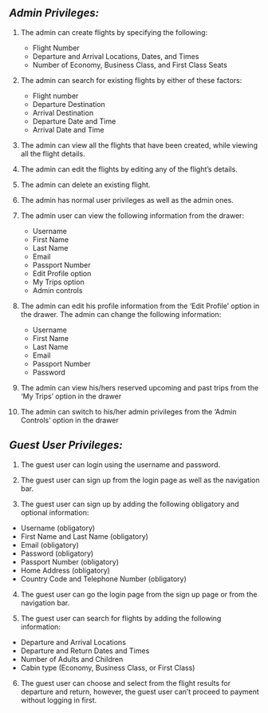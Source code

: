 ## ***Admin Privileges:***
1. The admin can create flights by specifying the following:<br>
	- Flight Number<br>
	- Departure and Arrival Locations, Dates, and Times<br>
	- Number of Economy, Business Class, and First Class Seats<br>

2. The admin can search for existing flights by either of these factors:<br>
	- Flight number<br>
	- Departure Destination<br>
	- Arrival Destination<br>
	- Departure Date and Time<br>
	- Arrival Date and Time<br>

3. The admin can view all the flights that have been created, while viewing all the flight details.

4. The admin can edit the flights by editing any of the flight’s details.

5. The admin can delete an existing flight.

6. The admin has normal user privileges as well as the admin ones.

7. The admin user can view the following information from the drawer:
	- Username<br>
	- First Name<br>
	- Last Name<br>
	- Email<br>
	- Passport Number<br>
	- Edit Profile option<br>
	- My Trips option<br>
	- Admin controls<br>

8. The admin can edit his profile information from the ‘Edit Profile’ option in the drawer. The admin can change the following information:
	- Username<br>
	- First Name<br>
	- Last Name<br>
	- Email<br>
	- Passport Number<br>
	- Password<br>

9. The admin can view his/hers reserved upcoming and past trips from the ‘My Trips’ option in the drawer

10. The admin can switch to his/her admin privileges from the ‘Admin Controls’ option in the drawer

## ***Guest User Privileges:***
1.	The guest user can login using the username and password.

2.	The guest user can sign up from the login page as well as the navigation bar.

3.	The guest user can sign up by adding the following obligatory and optional information:
-	Username (obligatory) <br>
-	First Name and Last Name (obligatory) <br>
-	Email (obligatory) <br>
-	Password (obligatory) <br>
-	Passport Number (obligatory) <br>
-	Home Address (obligatory) <br>
-	Country Code and Telephone Number (obligatory) <br>

4.	The guest user can go the login page from the sign up page or from the navigation bar.

5.	The guest user can search for flights by adding the following information:
-	Departure and Arrival Locations<br>
-	Departure and Return Dates and Times<br>
-	Number of Adults and Children<br>
-	Cabin type (Economy, Business Class, or First Class) <br>

6.	The guest user can choose and select from the flight results for departure and return, however, the guest user can’t proceed to payment without logging in first.
